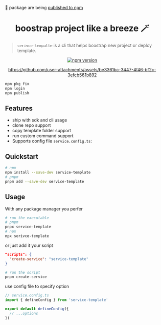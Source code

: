 🚧 package are being [published to npm](https://www.npmjs.com/package/service-template)


<h1 align="center">boostrap project like a breeze 🪄</h1>
<blockquote>
<p dir="auto"><code>serivce-tempalte</code> is a cli that helps boostrap new project or deploy template.</p>
</blockquote>

<p align="center">
<a href="https://npmjs.com/package/@stylistic/eslint-plugin-js"><img src="https://img.shields.io/npm/v/service-template?style=flat&colorA=1B3C4A&colorB=32A9C3" alt="npm version"></a>
</p>

<div align="center">

https://github.com/user-attachments/assets/be3361bc-3447-4f46-bf2c-3efcb561b892

</div>

```bash
npm pkg fix
npm login
npm publish
```

## Features

- ship with sdk and cli usage
- clone repo support
- copy template folder support
- run custom command support
- Supports config file `service.config.ts`:

## Quickstart


```bash
# npm
npm install --save-dev service-template
# pnpm
pnpm add --save-dev service-template
```

## Usage

With any package manager you perfer

```bash
# run the executable
# pnpm
pnpx service-template
# npm
npx serivce-template
```

or just add it your script

```json
"scripts": {
  "create-service": "service-template"
}
```

```bash
# run the script
pnpm create-service
```

use config file to specify option

```ts
// service.config.ts
import { defineConfig } from 'service-template'

export default defineConfig({
  // ...options
})
```
